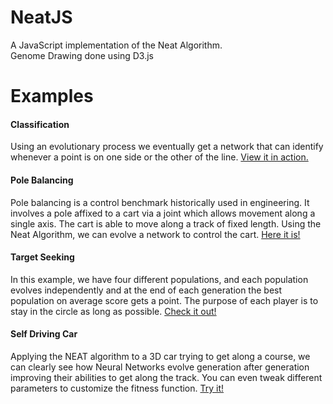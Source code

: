 # NeatJS
A JavaScript implementation of the Neat Algorithm. <br/>
Genome Drawing done using D3.js

# Examples
#### Classification
Using an evolutionary process we eventually get a network that can identify whenever a point is on one side or the other of the line.
[View it in action.](https://gabrieltavernini.github.io/NeatJS/Examples/Classification/)


#### Pole Balancing
Pole balancing is a control benchmark historically used in engineering. It involves a pole affixed to a cart via a joint which allows movement along a single axis. The cart is able to move along a track of fixed length. Using the Neat Algorithm, we can evolve a network to control the cart. [Here it is!](https://gabrieltavernini.github.io/NeatJS/Examples/PoleBalancing/)


#### Target Seeking
In this example, we have four different populations, and each population evolves independently and at the end of each generation the best population on average score gets a point. The purpose of each player is to stay in the circle as long as possible. [Check it out!](https://gabrieltavernini.github.io/NeatJS/Examples/TargetSeeking/)


#### Self Driving Car
Applying the NEAT algorithm to a 3D car trying to get along a course, we can clearly see how Neural Networks evolve generation after generation improving their abilities to get along the track. You can even tweak different parameters to customize the fitness function. [Try it!](https://gabrieltavernini.github.io/NeatJS/Examples/SelfDriving/)
